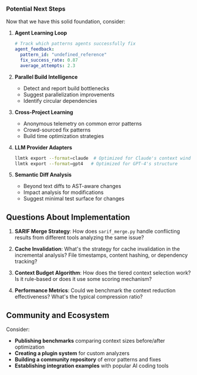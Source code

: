 ### Potential Next Steps 

Now that we have this solid foundation, consider:

1. **Agent Learning Loop**
   ```yaml
   # Track which patterns agents successfully fix
   agent_feedback:
     pattern_id: "undefined_reference"
     fix_success_rate: 0.87
     average_attempts: 2.3
   ```

2. **Parallel Build Intelligence**
   - Detect and report build bottlenecks
   - Suggest parallelization improvements
   - Identify circular dependencies

3. **Cross-Project Learning**
   - Anonymous telemetry on common error patterns
   - Crowd-sourced fix patterns
   - Build time optimization strategies

4. **LLM Provider Adapters**
   ```bash
   llmtk export --format=claude  # Optimized for Claude's context window
   llmtk export --format=gpt4   # Optimized for GPT-4's structure
   ```

5. **Semantic Diff Analysis**
   - Beyond text diffs to AST-aware changes
   - Impact analysis for modifications
   - Suggest minimal test surface for changes

## Questions About Implementation

1. **SARIF Merge Strategy**: How does `sarif_merge.py` handle conflicting results from different tools analyzing the same issue?

2. **Cache Invalidation**: What's the strategy for cache invalidation in the incremental analysis? File timestamps, content hashing, or dependency tracking?

3. **Context Budget Algorithm**: How does the tiered context selection work? Is it rule-based or does it use some scoring mechanism?

4. **Performance Metrics**: Could we benchmark the context reduction effectiveness? What's the typical compression ratio?

## Community and Ecosystem

Consider:
- **Publishing benchmarks** comparing context sizes before/after optimization
- **Creating a plugin system** for custom analyzers
- **Building a community repository** of error patterns and fixes
- **Establishing integration examples** with popular AI coding tools

